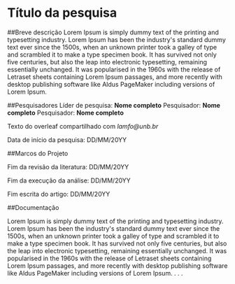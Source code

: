 # Título da pesquisa

##Breve descrição
Lorem Ipsum is simply dummy text of the printing and typesetting industry. Lorem Ipsum has been the industry's standard dummy text ever since the 1500s, when an unknown printer took a galley of type and scrambled it to make a type specimen book. It has survived not only five centuries, but also the leap into electronic typesetting, remaining essentially unchanged. It was popularised in the 1960s with the release of Letraset sheets containing Lorem Ipsum passages, and more recently with desktop publishing software like Aldus PageMaker including versions of Lorem Ipsum.

##Pesquisadores
Líder de pesquisa: **Nome completo**
Pesquisador: **Nome completo**
Pesquisador: **Nome completo**

Texto do overleaf compartilhado com _lamfo@unb.br_

Data de início da pesquisa: DD/MM/20YY

##Marcos do Projeto

Fim da revisão da literatura: DD/MM/20YY

Fim da execução da análise: DD/MM/20YY

Fim escrita do artigo: DD/MM/20YY


##Documentação 

Lorem Ipsum is simply dummy text of the printing and typesetting industry. Lorem Ipsum has been the industry's standard dummy text ever since the 1500s, when an unknown printer took a galley of type and scrambled it to make a type specimen book. It has survived not only five centuries, but also the leap into electronic typesetting, remaining essentially unchanged. It was popularised in the 1960s with the release of Letraset sheets containing Lorem Ipsum passages, and more recently with desktop publishing software like Aldus PageMaker including versions of Lorem Ipsum.
.
.
.




